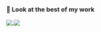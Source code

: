 ### 🌱 Look at the best of my work

<a href="https://github.com/yokharian/cdk-apache-airflow">
  <img align="center" src="https://github-readme-stats.vercel.app/api/pin/?username=yokharian&repo=portfolio" />
</a>
<a href="https://github.com/yokharian">
  <img align="center" src="https://github-readme-stats.vercel.app/api/top-langs/?username=yokharian&layout=compact&langs_count=3&hide=Jupyter+Notebook" />
</a>

